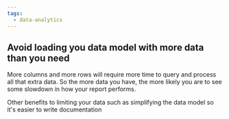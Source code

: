 ```yaml
---
tags:
  - data-analytics
---
```


## Avoid loading you data model with more data than you need

More columns and more rows will require more time to query and process all that extra data. So the more data you have, the more likely you are to see some slowdown in how your report performs. 

Other benefits to limiting your data such as simplifying the data model so it's easier to write documentation 



